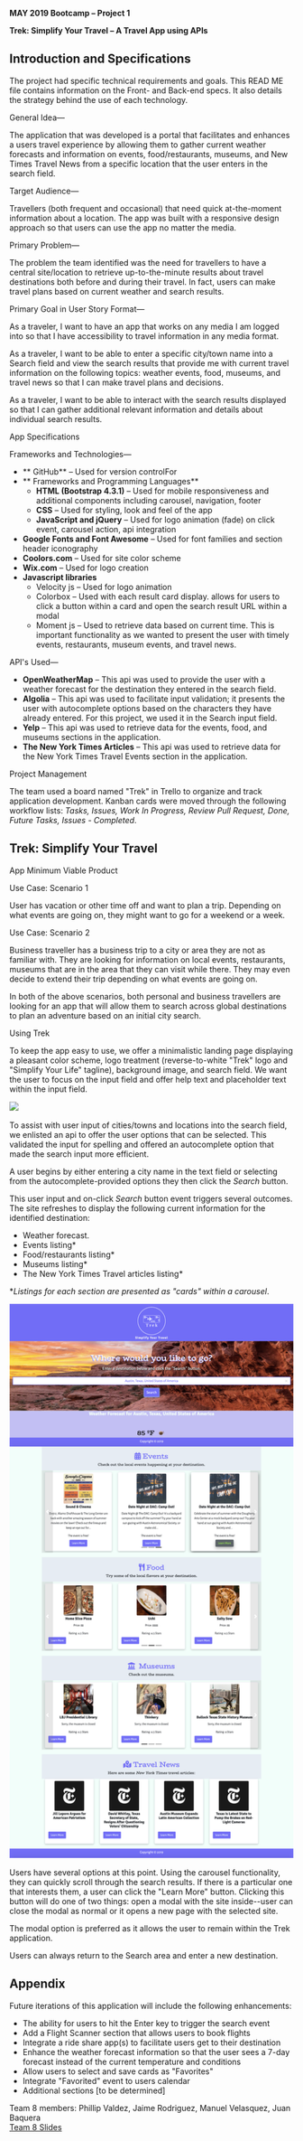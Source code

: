 **MAY 2019 Bootcamp – Project 1**

**Trek: Simplify Your Travel – A Travel App using APIs**

## Introduction and Specifications

The project had specific technical requirements and goals. This READ ME file contains information on the Front- and Back-end specs. It also details the strategy behind the use of each technology.

General Idea—

The application that was developed is a portal that facilitates and enhances a users travel experience by allowing them to gather current weather forecasts and information on events, food/restaurants, museums, and New Times Travel News from a specific location that the user enters in the search field.

Target Audience—

Travellers (both frequent and occasional) that need quick at-the-moment information about a location. The app was built with a responsive design approach so that users can use the app no matter the media.

Primary Problem—

The problem the team identified was the need for travellers to have a central site/location to retrieve up-to-the-minute results about travel destinations both before and during their travel. In fact, users can make travel plans based on current weather and search results.

Primary Goal in User Story Format—

As a traveler, I want to have an app that works on any media I am logged into so that I have accessibility to travel information in any media format.

As a traveler, I want to be able to enter a specific city/town name into a Search field and view the search results that provide me with current travel information on the following topics: weather events, food, museums, and travel news so that I can make travel plans and decisions.

As a traveler, I want to be able to interact with the search results displayed so that I can gather additional relevant information and details about individual search results.

App Specifications

Frameworks and Technologies—

- ** GitHub** – Used for version controlFor
- ** Frameworks and Programming Languages**
  - **HTML (Bootstrap 4.3.1)** – Used for mobile responsiveness and additional components including carousel, navigation, footer
  - **CSS** – Used for styling, look and feel of the app
  - **JavaScript and jQuery** – Used for logo animation (fade) on click event, carousel action, api integration
- **Google Fonts and Font Awesome** – Used for font families and section header iconography
- **Coolors.com** – Used for site color scheme
- **Wix.com** – Used for logo creation
- **Javascript libraries**
  - Velocity js – Used for logo animation
  - Colorbox – Used with each result card display. allows for users to click a button within a card and open the search result URL within a modal
  - Moment js – Used to retrieve data based on current time. This is important functionality as we wanted to present the user with timely events, restaurants, museum events, and travel news.

API&#39;s Used—

- **OpenWeatherMap** – This api was used to provide the user with a weather forecast for the destination they entered in the search field.
- **Algolia** – This api was used to facilitate input validation; it presents the user with autocomplete options based on the characters they have already entered. For this project, we used it in the Search input field.
- **Yelp** – This api was used to retrieve data for the events, food, and museums sections in the application.
- **The New York Times Articles** – This api was used to retrieve data for the New York Times Travel Events section in the application.

Project Management

The team used a board named &quot;Trek&quot; in Trello to organize and track application development. Kanban cards were moved through the following workflow lists: _Tasks, Issues, Work In Progress, Review Pull Request, Done, Future Tasks, Issues - Completed_.

##

## Trek: Simplify Your Travel

App Minimum Viable Product

Use Case: Scenario 1

User has vacation or other time off and want to plan a trip. Depending on what events are going on, they might want to go for a weekend or a week.

Use Case: Scenario 2

Business traveller has a business trip to a city or area they are not as familiar with. They are looking for information on local events, restaurants, museums that are in the area that they can visit while there. They may even decide to extend their trip depending on what events are going on.

In both of the above scenarios, both personal and business travellers are looking for an app that will allow them to search across global destinations to plan an adventure based on an initial city search.

Using Trek

To keep the app easy to use, we offer a minimalistic landing page displaying a pleasant color scheme, logo treatment (reverse-to-white &quot;Trek&quot; logo and &quot;Simplify Your Life&quot; tagline), background image, and search field. We want the user to focus on the input field and offer help text and placeholder text within the input field.

<img src="./assets/images/trek-landing-page.png">

To assist with user input of cities/towns and locations into the search field, we enlisted an api to offer the user options that can be selected. This validated the input for spelling and offered an autocomplete option that made the search input more efficient.

A user begins by either entering a city name in the text field or selecting from the autocomplete-provided options they then click the _Search_ button.

This user input and on-click _Search_ button event triggers several outcomes. The site refreshes to display the following current information for the identified destination:

- Weather forecast.
- Events listing\*
- Food/restaurants listing\*
- Museums listing\*
- The New York Times Travel articles listing\*

\*_Listings for each section are presented as &quot;cards&quot; within a carousel_.


<img src="./assets/images/trek-search-results.png">

Users have several options at this point. Using the carousel functionality, they can quickly scroll through the search results. If there is a particular one that interests them, a user can click the &quot;Learn More&quot; button. Clicking this button will do one of two things: open a modal with the site inside--user can close the modal as normal or it opens a new page with the selected site.

The modal option is preferred as it allows the user to remain within the Trek application.

Users can always return to the Search area and enter a new destination.

## Appendix

Future iterations of this application will include the following enhancements:

- The ability for users to hit the Enter key to trigger the search event
- Add a Flight Scanner section that allows users to book flights
- Integrate a ride share app(s) to facilitate users get to their destination
- Enhance the weather forecast information so that the user sees a 7-day forecast instead of the current temperature and conditions
- Allow users to select and save cards as &quot;Favorites&quot;
- Integrate &quot;Favorited&quot; event to users calendar
- Additional sections [to be determined]

Team 8 members: Phillip Valdez, Jaime Rodriguez, Manuel Velasquez, Juan Baquera
<br>
<a href="https://docs.google.com/presentation/d/15hMUUJxwiwvw3_vBiO0LGM2PVdHBYXtoXb9e5M4dtDo/edit#slide=id.g5c0c533828_3_6">Team 8 Slides</a>

